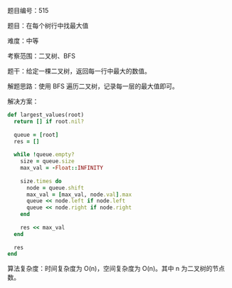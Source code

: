 题目编号：515

题目：在每个树行中找最大值

难度：中等

考察范围：二叉树、BFS

题干：给定一棵二叉树，返回每一行中最大的数值。

解题思路：使用 BFS 遍历二叉树，记录每一层的最大值即可。

解决方案：

```ruby
def largest_values(root)
  return [] if root.nil?
  
  queue = [root]
  res = []
  
  while !queue.empty?
    size = queue.size
    max_val = -Float::INFINITY
    
    size.times do
      node = queue.shift
      max_val = [max_val, node.val].max
      queue << node.left if node.left
      queue << node.right if node.right
    end
    
    res << max_val
  end
  
  res
end
```

算法复杂度：时间复杂度为 O(n)，空间复杂度为 O(n)。其中 n 为二叉树的节点数。